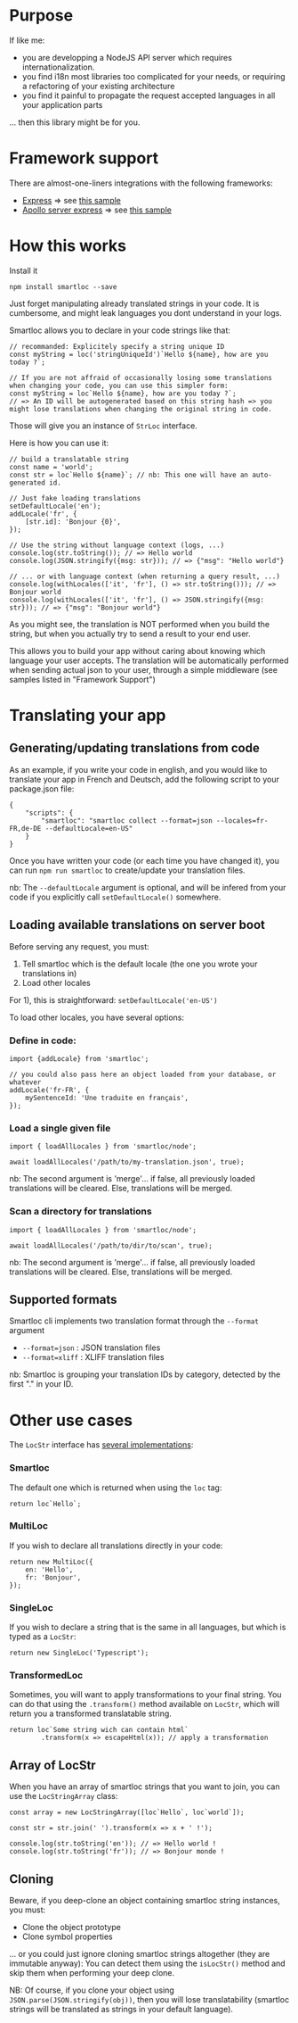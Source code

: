 # Purpose

If like me:
- you are developping a NodeJS API server which requires internationalization.
- you find i18n most libraries too complicated for your needs, or requiring a refactoring of your existing architecture
- you find it painful to propagate the request accepted languages in all your application parts

... then this library might be for you.


# Framework support

There are almost-one-liners integrations with the following frameworks:

- [Express](https://github.com/apollographql/apollo-server/tree/master/packages/apollo-server-express) => see [this sample](./samples/express/main.ts)
- [Apollo server express](https://github.com/apollographql/apollo-server/tree/master/packages/apollo-server-express) => see [this sample](./samples/graphql/main.ts)

# How this works

Install it

```
npm install smartloc --save
```

Just forget manipulating already translated strings in your code. It is cumbersome, and might leak languages you dont understand in your logs.

Smartloc allows you to declare in your code strings like that:

```
// recommanded: Explicitely specify a string unique ID
const myString = loc('stringUniqueId')`Hello ${name}, how are you today ?`;

// If you are not affraid of occasionally losing some translations when changing your code, you can use this simpler form:
const myString = loc`Hello ${name}, how are you today ?`;
// => An ID will be autogenerated based on this string hash => you might lose translations when changing the original string in code.
```

Those will give you an instance of `StrLoc` interface.

Here is how you can use it:
```
// build a translatable string
const name = 'world';
const str = loc`Hello ${name}`; // nb: This one will have an auto-generated id.

// Just fake loading translations
setDefaultLocale('en');
addLocale('fr', {
    [str.id]: 'Bonjour {0}',
});

// Use the string without language context (logs, ...)
console.log(str.toString()); // => Hello world
console.log(JSON.stringify({msg: str})); // => {"msg": "Hello world"}

// ... or with language context (when returning a query result, ...)
console.log(withLocales(['it', 'fr'], () => str.toString())); // => Bonjour world
console.log(withLocales(['it', 'fr'], () => JSON.stringify({msg: str})); // => {"msg": "Bonjour world"}
```

As you might see, the translation is NOT performed when you build the string, but when you actually try to send a result to your end user.

This allows you to build your app without caring about knowing which language your user accepts.
The translation will be automatically performed when sending actual json to your user, through a simple middleware (see samples listed in "Framework Support")


# Translating your app

## Generating/updating translations from code
As an example, if you write your code in english, and you would like to translate your app in French and Deutsch, add the following script to your package.json file:

```
{
    "scripts": {
        "smartloc": "smartloc collect --format=json --locales=fr-FR,de-DE --defaultLocale=en-US"
    }
}
```

Once you have written your code (or each time you have changed it), you can run `npm run smartloc` to create/update your translation files.

nb: The `--defaultLocale` argument is optional, and will be infered from your code if you explicitly call `setDefaultLocale()` somewhere.

## Loading available translations on server boot

Before serving any request, you must:
1) Tell smartloc which is the default locale (the one you wrote your translations in)
2) Load other locales

For 1), this is straightforward: `setDefaultLocale('en-US')`

To load other locales, you have several options:

### Define in code:
```
import {addLocale} from 'smartloc';

// you could also pass here an object loaded from your database, or whatever
addLocale('fr-FR', {
    mySentenceId: 'Une traduite en français',
});
```

### Load a single given file

```
import { loadAllLocales } from 'smartloc/node';

await loadAllLocales('/path/to/my-translation.json', true);
```

nb: The second argument is 'merge'... if false, all previously loaded translations will be cleared. Else, translations will be merged.


### Scan a directory for translations

```
import { loadAllLocales } from 'smartloc/node';

await loadAllLocales('/path/to/dir/to/scan', true);
```

nb: The second argument is 'merge'... if false, all previously loaded translations will be cleared. Else, translations will be merged.




## Supported formats

Smartloc cli implements two translation format through the `--format` argument

- `--format=json` : JSON translation files
- `--format=xliff` : XLIFF translation files

nb: Smartloc is grouping your translation IDs by category, detected by the first "." in your ID.

# Other use cases

The `LocStr` interface has [several implementations](./src/core/smartloc.ts):

### Smartloc
The default one which is returned when using the `loc` tag:
```
return loc`Hello`;
```

### MultiLoc
If you wish to declare all translations directly in your code:
```
return new MultiLoc({
    en: 'Hello',
    fr: 'Bonjour',
});
```

### SingleLoc
If you wish to declare a string that is the same in all languages, but which is typed as a `LocStr`:
```
return new SingleLoc('Typescript');
```

### TransformedLoc
Sometimes, you will want to apply transformations to your final string.
You can do that using the `.transform()` method available on `LocStr`, which will return you a transformed translatable string.

```
return loc`Some string wich can contain html`
        .transform(x => escapeHtml(x)); // apply a transformation
```

## Array of LocStr
When you have an array of smartloc strings that you want to join, you can use the `LocStringArray` class:

```
const array = new LocStringArray([loc`Hello`, loc`world`]);

const str = str.join(' ').transform(x => x + ' !');

console.log(str.toString('en')); // => Hello world !
console.log(str.toString('fr')); // => Bonjour monde !
```

## Cloning
Beware, if you deep-clone an object containing smartloc string instances, you must:
- Clone the object prototype
- Clone symbol properties

... or you could just ignore cloning smartloc strings altogether (they are immutable anyway): You can detect them using the `isLocStr()` method and skip them when performing your deep clone.

NB: Of course, if you clone your object using `JSON.parse(JSON.stringify(obj))`, then you will lose translatability (smartloc strings will be translated as strings in your default language).
